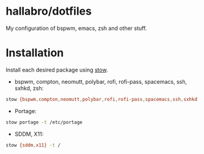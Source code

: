 hallabro/dotfiles
=================

My configuration of bspwm, emacs, zsh and other stuff.

Installation
============

Install each desired package using [stow](https://www.gnu.org/software/stow/).

* bspwm, compton, neomutt, polybar, rofi, rofi-pass, spacemacs, ssh, sxhkd, zsh:

```bash
stow {bspwm,compton,neomutt,polybar,rofi,rofi-pass,spacemacs,ssh,sxhkd,zsh} -t $HOME
```

* Portage:

```bash
stow portage -t /etc/portage
```

* SDDM, X11:

```bash
stow {sddm,x11} -t /
```
